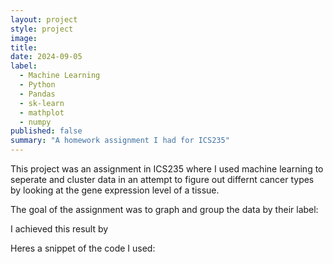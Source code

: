```yaml
---
layout: project
style: project
image:
title: 
date: 2024-09-05
label:
  - Machine Learning
  - Python
  - Pandas
  - sk-learn
  - mathplot
  - numpy
published: false
summary: "A homework assignment I had for ICS235"
---
```


This project was an assignment in ICS235 where I used machine learning to seperate and cluster data in an attempt to figure out differnt cancer types by looking at the gene expression level of a tissue. 

The goal of the assignment was to graph and group the data by their label:
<image>

I achieved this result by 

Heres a snippet of the code I used:
```

```

